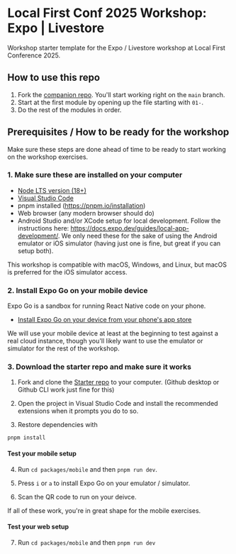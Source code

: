 # Local First Conf 2025 Workshop: Expo | Livestore

Workshop starter template for the Expo / Livestore workshop at Local First Conference 2025.

## How to use this repo

1. Fork the [companion repo](https://github.com/betomoedano/livestore-expo-starter). You'll start working right on the `main` branch.
2. Start at the first module by opening up the file starting with `01-`.
3. Do the rest of the modules in order.

## Prerequisites / How to be ready for the workshop

Make sure these steps are done ahead of time to be ready to start working on the workshop exercises.

### 1. Make sure these are installed on your computer

- [Node LTS version (18+)](https://nodejs.org/en)
- [Visual Studio Code](https://code.visualstudio.com/)
- pnpm installed (https://pnpm.io/installation)
- Web browser (any modern browser should do)
- Android Studio and/or XCode setup for local development. Follow the instructions here: https://docs.expo.dev/guides/local-app-development/. We only need these for the sake of using the Android emulator or iOS simulator (having just one is fine, but great if you can setup both).

This workshop is compatible with macOS, Windows, and Linux, but macOS is preferred for the iOS simulator access.

### 2. Install Expo Go on your mobile device

Expo Go is a sandbox for running React Native code on your phone.

- [Install Expo Go on your device from your phone's app store](https://expo.dev/go)

We will use your mobile device at least at the beginning to test against a real cloud instance, though you'll likely want to use the emulator or simulator for the rest of the workshop.

### 3. Download the starter repo and make sure it works

1. Fork and clone the [Starter repo](https://github.com/betomoedano/livestore-expo-starter) to your computer. (Github desktop or Github CLI work just fine for this)

2. Open the project in Visual Studio Code and install the recommended extensions when it prompts you do to so.

3. Restore dependencies with

`pnpm install`

#### Test your mobile setup

4. Run `cd packages/mobile` and then `pnpm run dev`.

5. Press `i` or `a` to install Expo Go on your emulator / simulator.

6. Scan the QR code to run on your deivce.

If all of these work, you're in great shape for the mobile exercises.

#### Test your web setup

7. Run `cd packages/mobile` and then `pnpm run dev`
